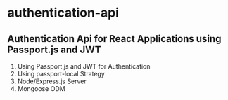 # authentication-api
Authentication Api for React Applications using Passport.js and JWT
--------------------------------------------------------------------
1. Using Passport.js and JWT for Authentication
2. Using passport-local Strategy 
3. Node/Express.js Server
4. Mongoose ODM
